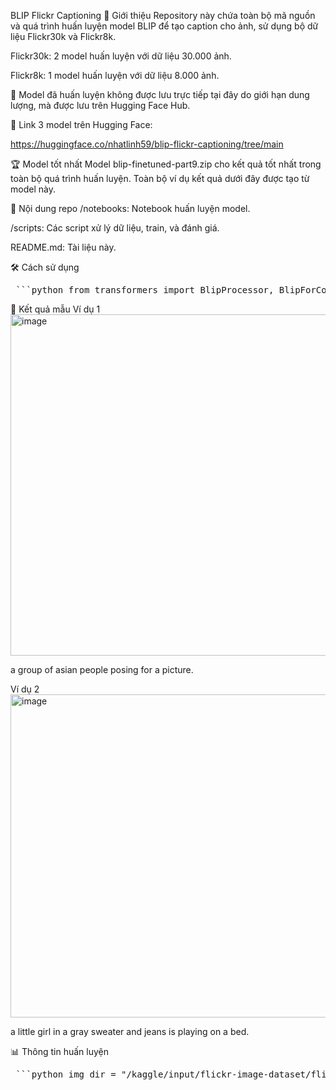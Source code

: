BLIP Flickr Captioning
📌 Giới thiệu
Repository này chứa toàn bộ mã nguồn và quá trình huấn luyện model BLIP để tạo caption cho ảnh, sử dụng bộ dữ liệu Flickr30k và Flickr8k.

Flickr30k: 2 model huấn luyện với dữ liệu 30.000 ảnh.

Flickr8k: 1 model huấn luyện với dữ liệu 8.000 ảnh.

📂 Model đã huấn luyện không được lưu trực tiếp tại đây do giới hạn dung lượng, mà được lưu trên Hugging Face Hub.

🔗 Link 3 model trên Hugging Face:

https://huggingface.co/nhatlinh59/blip-flickr-captioning/tree/main

🏆 Model tốt nhất
Model blip-finetuned-part9.zip cho kết quả tốt nhất trong toàn bộ quá trình huấn luyện.
Toàn bộ ví dụ kết quả dưới đây được tạo từ model này.

📂 Nội dung repo
/notebooks: Notebook huấn luyện model.

/scripts: Các script xử lý dữ liệu, train, và đánh giá.

README.md: Tài liệu này.

🛠 Cách sử dụng

<pre> ```python from transformers import BlipProcessor, BlipForConditionalGeneration from PIL import Image import requests processor = BlipProcessor.from_pretrained("nhatlinh59/blip-finetuned-part9") model = BlipForConditionalGeneration.from_pretrained("nhatlinh59/blip-finetuned-part9") img_url = "https://example.com/sample.jpg" image = Image.open(requests.get(img_url, stream=True).raw) inputs = processor(images=image, return_tensors="pt") out = model.generate(**inputs) caption = processor.decode(out[0], skip_special_tokens=True) print(caption) ``` </pre>

📸 Kết quả mẫu
Ví dụ 1
<img width="1054" height="546" alt="image" src="https://github.com/user-attachments/assets/cb806f81-0dd2-4c76-a1a6-c49aa1b5d475" />

a group of asian people posing for a picture.

Ví dụ 2
<img width="621" height="517" alt="image" src="https://github.com/user-attachments/assets/9b9e4fe3-c184-4c72-a313-fcc047a5c95d" />

a little girl in a gray sweater and jeans is playing on a bed.

📊 Thông tin huấn luyện
<pre> ```python img_dir = "/kaggle/input/flickr-image-dataset/flickr30k_images/flickr30k_images" batch_size = 4 epoch_per_part = 1 for i in range(num_parts): print(f"\n Huấn luyện phần {i}") dataset = Flickr30kDataset(f"splits/train_part_{i}.csv", img_dir, processor) dataloader = DataLoader(dataset, batch_size=batch_size, shuffle=True, num_workers=2) model.train() for epoch in range(epoch_per_part): loop = tqdm(dataloader) for batch in loop: input_ids = batch["input_ids"].to(device) attention_mask = batch["attention_mask"].to(device) pixel_values = batch["pixel_values"].to(device) labels = input_ids.clone() outputs = model(pixel_values=pixel_values, input_ids=input_ids, attention_mask=attention_mask, labels=labels) loss = outputs.loss loss.backward() optimizer.step() optimizer.zero_grad() loop.set_description(f"Part {i}") loop.set_postfix(loss=loss.item()) # Lưu path = f"/kaggle/working/blip-finetuned-part{i}" model.save_pretrained(path) processor.save_pretrained(path) print(f" Đã lưu tại: {path}") ``` </pre>

